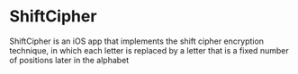 ShiftCipher
===========

ShiftCipher is an iOS app that implements the shift cipher encryption technique,  in which each letter is replaced by a letter that is a fixed number of positions later in the alphabet
